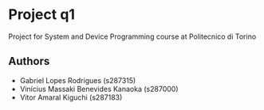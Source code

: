 # Project q1
Project for System and Device Programming course at Politecnico di Torino

## Authors
- Gabriel Lopes Rodrigues (s287315)
- Vinícius Massaki Benevides Kanaoka (s287000)
- Vitor Amaral Kiguchi (s287183)